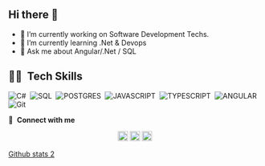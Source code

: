 ## Hi there 👋

- 🔭 I’m currently working on Software Development Techs.
- 🌱 I’m currently learning .Net & Devops
- 💬 Ask me about Angular/.Net / SQL
## 👩‍💻 &nbsp;Tech Skills
![C#](https://img.shields.io/badge/-C%23-512BD4?style=flat&logo=dotnet)&nbsp;
![SQL](https://img.shields.io/badge/-SQL-CC2927?style=flat&logo=microsoftsqlserver)&nbsp;
![POSTGRES](https://img.shields.io/badge/PostgreSQL-316192?style=for-the-badge&logo=postgresql&logoColor=white)&nbsp;
![JAVASCRIPT](https://img.shields.io/badge/JavaScript-323330?style=for-the-badge&logo=javascript&logoColor=F7DF1E)&nbsp;
![TYPESCRIPT](https://img.shields.io/badge/TypeScript-007ACC?style=for-the-badge&logo=typescript&logoColor=white)&nbsp;
![ANGULAR](https://img.shields.io/badge/Angular-DD0031?style=for-the-badge&logo=angular&logoColor=white)&nbsp;
![Git](https://img.shields.io/badge/-Git-05122A?style=flat&logo=git)&nbsp;

🔗 &nbsp;**Connect with me**
<div id="contact" align="center">
  <a href="https://www.linkedin.com/in/bayram-tatl%C4%B1-a156411b7/" target="_blank"><img src="https://img.shields.io/badge/Linkedin%20-%230077B5.svg?&style=flat&logo=linkedin&logoColor=white" height="20" alt="LinkedIn Badge" /></a>
  <a href="mailto:tatlbayram@gmail.com" target="_blank"><img src="https://img.shields.io/badge/Email-0099ff?style=flat&logo=gmail&logoColor=white" height="20" alt="Email Badge"/></a>
  <a href="https://www.hackerrank.com/profile/tatlbayram" target="blank"><img src="https://upload.wikimedia.org/wikipedia/commons/6/65/HackerRank_logo.png" height="20" alt="Hackerrank Badge"/></a>
</div>

[Github stats 2](https://github-readme-stats.vercel.app/api?username=kullanıcıadınız&show_icons=true&theme=radical)

